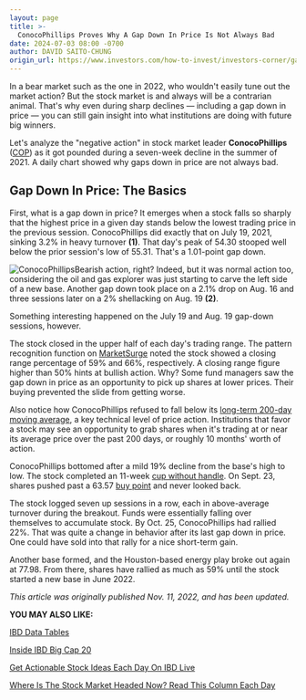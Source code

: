 ```yaml
---
layout: page
title: >-
  ConocoPhillips Proves Why A Gap Down In Price Is Not Always Bad
date: 2024-07-03 08:00 -0700
author: DAVID SAITO-CHUNG
origin_url: https://www.investors.com/how-to-invest/investors-corner/gap-down-in-price-is-not-always-bad/
---
```


In a bear market such as the one in 2022, who wouldn't easily tune out the market action? But the stock market is and always will be a contrarian animal. That's why even during sharp declines — including a gap down in price — you can still gain insight into what institutions are doing with future big winners.

Let's analyze the "negative action" in stock market leader **ConocoPhillips** ([COP](https://research.investors.com/quote.aspx?symbol=COP)) as it got pounded during a seven-week decline in the summer of 2021. A daily chart showed why gaps down in price are not always bad.

## Gap Down In Price: The Basics

First, what is a gap down in price? It emerges when a stock falls so sharply that the highest price in a given day stands below the lowest trading price in the previous session. ConocoPhillips did exactly that on July 19, 2021, sinking 3.2% in heavy turnover **(1)**. That day's peak of 54.30 stooped well below the prior session's low of 55.31. That's a 1.01-point gap down.

![ConocoPhillips](https://www.investors.com/wp-content/uploads/2022/11/IC2cop111422-300x159.jpg)Bearish action, right? Indeed, but it was normal action too, considering the oil and gas explorer was just starting to carve the left side of a new base. Another gap down took place on a 2.1% drop on Aug. 16 and three sessions later on a 2% shellacking on Aug. 19 **(2)**.

Something interesting happened on the July 19 and Aug. 19 gap-down sessions, however.

The stock closed in the upper half of each day's trading range. The pattern recognition function on [MarketSurge](https://get.investors.com/marketsurge/?artProdLink=MarketSurge) noted the stock showed a closing range percentage of 59% and 66%, respectively. A closing range figure higher than 50% hints at bullish action. Why? Some fund managers saw the gap down in price as an opportunity to pick up shares at lower prices. Their buying prevented the slide from getting worse.

Also notice how ConocoPhillips refused to fall below its [long-term 200-day moving average](https://www.investors.com/how-to-invest/investors-corner/moving-averages-provide-effective-tool-for-your-trading/), a key technical level of price action. Institutions that favor a stock may see an opportunity to grab shares when it's trading at or near its average price over the past 200 days, or roughly 10 months' worth of action.

ConocoPhillips bottomed after a mild 19% decline from the base's high to low. The stock completed an 11-week [cup without handle](https://www.investors.com/how-to-invest/investors-corner/corner-cup-without-handle/). On Sept. 23, shares pushed past a 63.57 [buy point](https://www.investors.com/how-to-invest/investors-corner/chart-reading-basics-how-a-buy-point-marks-a-time-of-opportunity/) and never looked back.

The stock logged seven up sessions in a row, each in above-average turnover during the breakout. Funds were essentially falling over themselves to accumulate stock. By Oct. 25, ConocoPhillips had rallied 22%. That was quite a change in behavior after its last gap down in price. One could have sold into that rally for a nice short-term gain.

Another base formed, and the Houston-based energy play broke out again at 77.98. From there, shares have rallied as much as 59% until the stock started a new base in June 2022.

_This article was originally published Nov. 11, 2022, and has been updated._

**YOU MAY ALSO LIKE:**

[IBD Data Tables](https://www.investors.com/ibd-data-tables/)

[Inside IBD Big Cap 20](https://research.investors.com/stock-lists/big-cap-20/)

[Get Actionable Stock Ideas Each Day On IBD Live](https://research.investors.com/ibdlive/?id=IBD-Live&src=A00582A)

[Where Is The Stock Market Headed Now? Read This Column Each Day](https://www.investors.com/category/market-trend/the-big-picture/)
